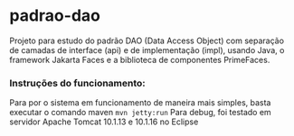 # padrao-dao
Projeto para estudo do padrão DAO (Data Access Object) com separação de camadas de interface (api) e de implementação (impl), usando Java, o framework Jakarta Faces e a biblioteca de componentes PrimeFaces.

### Instruções do funcionamento:
Para por o sistema em funcionamento de maneira mais simples, basta executar o comando maven `mvn jetty:run`
Para debug, foi testado em servidor Apache Tomcat 10.1.13 e 10.1.16 no Eclipse
